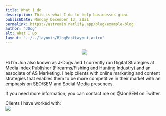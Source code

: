 ```yaml
---
title: What I do
description: This is what I do to help businesses grow.
publishDate: Monday December 13, 2021
permalink: https://astromin.netlify.app/blog/example-blog
author: "JDog"
alt: What I Do
layout: "../../layouts/BlogPostLayout.astro"
---
```


<center><img src="https://astromin.netlify.app/assets/blog/example-blog/spidermarket.jpg"></center><br/>
Hi I’m Jon also known as J-Dogs and I currently run Digital Strategies at Media Index Publisher (Firearms/Fishing and Hunting Industry) and an associate of AS Marketing. I help clients with online marketing and content strategies that enables them to be more competitive in their market with an emphasis on SEO/SEM and Social Media presences.

If you need more information, you can contact me on @JonSEM on Twitter.

Clients I have worked with:
<br/>
<img src="https://spidermarket.files.wordpress.com/2009/05/mylogos.png">
